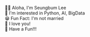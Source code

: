 👍🏻 Aloha, I'm Seungbum Lee  
👀 I'm interested in Python, AI, BigData  
😁 Fun Fact: I'm not married  
🥰 I love you!  
🤣 Have a Fun!!!